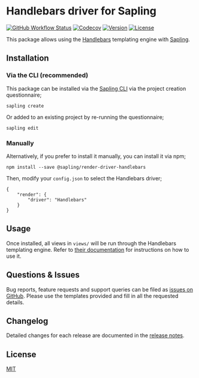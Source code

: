 # Handlebars driver for Sapling

<a href="https://github.com/saplingjs/render-driver-handlebars/actions"><img src="https://img.shields.io/github/workflow/status/saplingjs/render-driver-handlebars/CI" alt="GitHub Workflow Status"></a>
<a href="https://app.codecov.io/gh/saplingjs/render-driver-handlebars"><img src="https://img.shields.io/codecov/c/gh/saplingjs/render-driver-handlebars?token=E3NRW4IJW9" alt="Codecov"></a>
<a href="https://www.npmjs.com/package/@sapling/render-driver-handlebars"><img src="https://img.shields.io/npm/v/@sapling/render-driver-handlebars.svg?sanitize=true" alt="Version"></a>
<a href="https://github.com/saplingjs/render-driver-handlebars/blob/master/LICENSE"><img src="https://img.shields.io/npm/l/@sapling/render-driver-handlebars.svg?sanitize=true" alt="License"></a>

This package allows using the [Handlebars](https://handlebarsjs.com/) templating engine with [Sapling](https://github.com/saplingjs/sapling/).


## Installation

### Via the CLI (recommended)

This package can be installed via the [Sapling CLI](https://saplingjs.com/docs/#/cli) via the project creation questionnaire;

    sapling create

Or added to an existing project by re-running the questionnaire;

    sapling edit


### Manually

Alternatively, if you prefer to install it manually, you can install it via npm;

    npm install --save @sapling/render-driver-handlebars

Then, modify your `config.json` to select the Handlebars driver;

    {
        "render": {
            "driver": "Handlebars"
        }
    }


## Usage

Once installed, all views in `views/` will be run through the Handlebars templating engine.  Refer to [their documentation](https://handlebarsjs.com/guide/) for instructions on how to use it.


## Questions & Issues

Bug reports, feature requests and support queries can be filed as [issues on GitHub](https://github.com/saplingjs/render-driver-handlebars/issues).  Please use the templates provided and fill in all the requested details.


## Changelog

Detailed changes for each release are documented in the [release notes](https://github.com/saplingjs/render-driver-handlebars/releases).


## License

[MIT](https://opensource.org/licenses/MIT)

